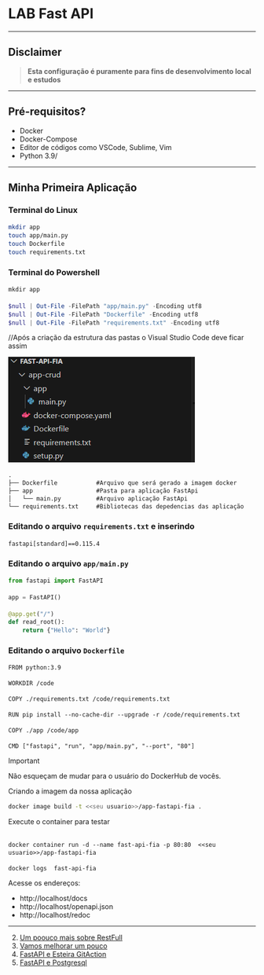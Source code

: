# LAB Fast API
---
## Disclaimer
> **Esta configuração é puramente para fins de desenvolvimento local e estudos**
> 

---

## Pré-requisitos?
* Docker
* Docker-Compose
* Editor de códigos como VSCode, Sublime, Vim
* Python 3.9/
---

## Minha Primeira Aplicação

 ### Terminal do Linux
```bash
mkdir app
touch app/main.py
touch Dockerfile
touch requirements.txt
```
 
 ### Terminal do Powershell
```powershell
mkdir app

$null | Out-File -FilePath "app/main.py" -Encoding utf8
$null | Out-File -FilePath "Dockerfile" -Encoding utf8
$null | Out-File -FilePath "requirements.txt" -Encoding utf8

```

//Após a criação da estrutura das pastas o Visual Studio Code deve ficar assim

![Estrutura](../../content/lab-fastapi-01.png)


```
.
├── Dockerfile           #Arquivo que será gerado a imagem docker
├── app                  #Pasta para aplicação FastApi
│   └── main.py          #Arquivo aplicação FastApi 
└── requirements.txt     #Bibliotecas das depedencias das aplicação
```

### Editando o arquivo `requirements.txt` e inserindo


```plain
fastapi[standard]==0.115.4
```

### Editando o arquivo `app/main.py`


```python
from fastapi import FastAPI

app = FastAPI()

@app.get("/")
def read_root():
    return {"Hello": "World"}

```

### Editando o arquivo `Dockerfile`

```docker
FROM python:3.9

WORKDIR /code

COPY ./requirements.txt /code/requirements.txt

RUN pip install --no-cache-dir --upgrade -r /code/requirements.txt

COPY ./app /code/app

CMD ["fastapi", "run", "app/main.py", "--port", "80"]

```

> [!IMPORTANT]
> Não esqueçam de mudar para o usuário do DockerHub de vocês.

Criando a imagem da nossa aplicação

```bash
docker image build -t <<seu usuario>>/app-fastapi-fia .

```


Execute o container para testar

```console

docker container run -d --name fast-api-fia -p 80:80  <<seu usuario>>/app-fastapi-fia

docker logs  fast-api-fia

```

Acesse os endereços:

* http://localhost/docs
* http://localhost/openapi.json
* http://localhost/redoc

---


2. [Um poouco mais sobre RestFull](../app-restfull/README.md)
3. [Vamos melhorar um pouco](../app-restfull-refactor/README.md)
4. [FastAPI e Esteira GitAction](../app-gitaction/README.md)
5. [FastAPI e Postgresql](../app-crud-db/README.md)
